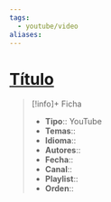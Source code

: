 ```yaml
---
tags:
  - youtube/video
aliases:
---
```

# [Título](https://www.youtube.com/watch?v=J7DzL2_Na80)

>[!info]+ Ficha
>- **Tipo**:: YouTube
>- **Temas**::
>- **Idioma**::
>- **Autores**::
>- **Fecha**::
>- **Canal**::
>- **Playlist**::
>- **Orden**::
